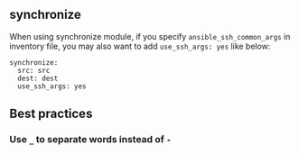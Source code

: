 ## synchronize

When using synchronize module, if you specify `ansible_ssh_common_args` in inventory file, you may also want to
add `use_ssh_args: yes` like below:

```
synchronize:
  src: src
  dest: dest
  use_ssh_args: yes
```

## Best practices

### Use `_` to separate words instead of `-`
